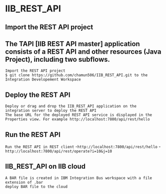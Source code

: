 # IIB_REST_API 
## Import the REST API project
## The TAPI [IIB REST API master] application consists of a REST API and other resources (Java Project), including two subflows.
```
Import the REST API project
$ git clone https://github.com/chamun506/IIB_REST_API.git to the Integration Developement Workspace
```
## Deploy the REST API
```
Deploy or drag and drop the IIB_REST_API application on the integration server to deploy the REST API
The base URL for the deployed REST API service is displayed in the Properties view. For example http://localhost:7800/api/rest/hello
```

## Run the REST API
`Run the REST API in REST client`
-`http://localhost:7800/api/rest/hello`
-`http://localhost:7800/api/rest/operate?i=10&j=10`

## IIB_REST_API on IIB cloud
```
A BAR file is created in IBM Integration Bus workspace with a file extension of .bar
deploy BAR file to the cloud
```






